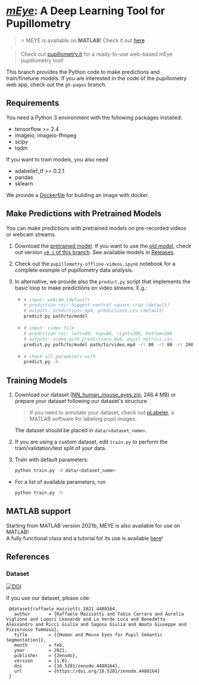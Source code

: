 # [*mEye*](https://www.pupillometry.it): A Deep Learning Tool for Pupillometry

> ⭐ MEYE is available on **MATLAB**! Check it out [here](matlab/README.md)

> Check out [pupillometry.it](https://www.pupillometry.it) for a ready-to-use web-based mEye pupillometry tool!

This branch provides the Python code to make predictions and train/finetune models.
If you are interested in the code of the pupillometry web app, check out the `gh-pages` branch.

## Requirements
You need a Python 3 environment with the following packages installed:

  - tensorflow >= 2.4
  - imageio, imageio-ffmpeg
  - scipy  
  - tqdm

If you want to train models, you also need 

  - adabelief_tf >= 0.2.1
  - pandas
  - sklearn

We provide a [Dockerfile](./Dockerfile) for building an image with docker.

## Make Predictions with Pretrained Models

You can make predictions with pretrained models on pre-recorded videos or webcam streams. 

  1. Download the [pretrained model](https://github.com/fabiocarrara/meye/releases/download/v0.1.1/meye-2022-01-24.h5). If you want to use the [old model](https://github.com/fabiocarrara/meye/releases/download/v0.1/meye-segmentation_i128_s4_c1_f16_g1_a-relu.hdf5), check out version [`v0.1` of this branch](https://github.com/fabiocarrara/meye/tree/v0.1). See available models in [Releases](https://github.com/fabiocarrara/meye/releases).
  2. Check out the `pupillometry-offline-videos.ipynb` notebook for a complete example of pupillometry data analysis.
  3. In alternative, we provide also the `predict.py` script that implements the basic loop to make predictions on video streams. E.g.:

       - ```bash
         # input: webcam (default)
         # prediction roi: biggest central square crop (default)
         # outputs: predictions.mp4, predictions.csv (default)
         predict.py path/to/model
         ```
     
       - ```bash
         # input: video file
         # prediction roi: left=80, top=80, right=208, bottom=208
         # outputs: video_with_predictions.mp4, pupil_metrics.csv
         predict.py path/to/model path/to/video.mp4 -rl 80 -rt 80 -rr 208 -rb 208 -ov video_with_predictions.mp4 -oc pupil_metrics.csv
         ```
       - ```bash
         # check all parameters with
         predict.py -h
         ```
    
## Training Models

  1. Download our dataset ([NN_human_mouse_eyes.zip](https://doi.org/10.5281/zenodo.4488164), 246.4 MB) or prepare your dataset following our dataset's structure.
     > If you need to annotate your dataset, check out [pLabeler](https://github.com/LeonardoLupori/pLabeler), a MATLAB software for labeling pupil images.
     
     The dataset should be placed in `data/<dataset_name>`.
     
  2. If you are using a custom dataset, edit `train.py` to perform the train/validation/test split of your data.
     
  3. Train with default parameters:
     ```bash
     python train.py -d data/<dataset_name>
     ```
     
  - For a list of available parameters, run
    ```bash
    python train.py -h
    ```

## MATLAB support
Starting from MATLAB version 2021b, MEYE is also available for use on MATLAB!  
A fully functional class and a tutorial for its use is available [here](matlab/README.md)!


## References

### Dataset
 [![DOI](https://zenodo.org/badge/DOI/10.5281/zenodo.4488164.svg)](https://doi.org/10.5281/zenodo.4488164)

If you use our dataset, please cite:

     @dataset{raffaele_mazziotti_2021_4488164,
       author       = {Raffaele Mazziotti and Fabio Carrara and Aurelia Viglione and Lupori Leonardo and Lo Verde Luca and Benedetto Alessandro and Ricci Giulia and Sagona Giulia and Amato Giuseppe and Pizzorusso Tommaso},
       title        = {{Human and Mouse Eyes for Pupil Semantic Segmentation}},
       month        = feb,
       year         = 2021,
       publisher    = {Zenodo},
       version      = {1.0},
       doi          = {10.5281/zenodo.4488164},
       url          = {https://doi.org/10.5281/zenodo.4488164}
     }
